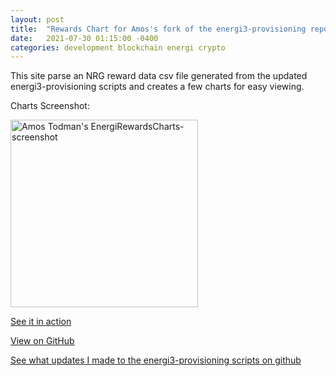 ```yaml
---
layout: post
title:  "Rewards Chart for Amos's fork of the energi3-provisioning repository"
date:   2021-07-30 01:15:00 -0400
categories: development blockchain energi crypto
---
```


This site parse an NRG reward data csv file generated from the updated energi3-provisioning scripts and creates a few charts for easy viewing.

Charts Screenshot:

[<img alt="Amos Todman's EnergiRewardsCharts-screenshot" src="https://amostodman.github.io/ATRewardsCharts-NRG/EnergiRewardsCharts-screenshot.png" width="300"/>](https://amostodman.github.io/ATRewardsCharts-NRG/EnergiRewardsCharts-screenshot.png)

[See it in action](https://amostodman.github.io/ATRewardsCharts-NRG/)

[View on GitHub](https://amostodman.github.io/ATRewardsCharts-NRG/)

[See what updates I made to the energi3-provisioning scripts on github](https://amostodman.github.io/energi3-provisioning)
